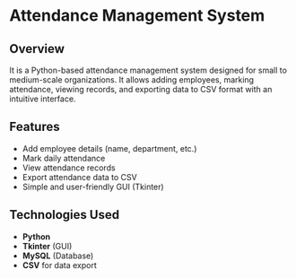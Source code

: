 # Attendance Management System

## Overview
It is a Python-based attendance management system designed for small to medium-scale organizations. It allows adding employees, marking attendance, viewing records, and exporting data to CSV format with an intuitive interface.

## Features
- Add employee details (name, department, etc.)
- Mark daily attendance
- View attendance records
- Export attendance data to CSV
- Simple and user-friendly GUI (Tkinter)

## Technologies Used
- **Python**
- **Tkinter** (GUI)
- **MySQL** (Database)
- **CSV** for data export
